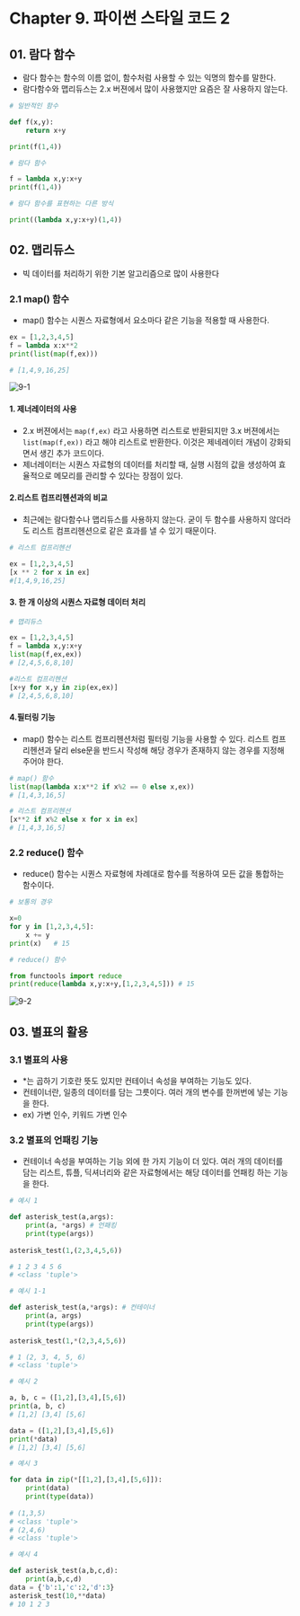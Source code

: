 # Chapter 9. 파이썬 스타일 코드 2



## 01. 람다 함수

* 람다 함수는 함수의 이름 없이, 함수처럼 사용할 수 있는 익명의 함수를 말한다.
* 람다함수와 맵리듀스는 2.x 버젼에서 많이 사용했지만 요즘은 잘 사용하지 않는다.

```python
# 일반적인 함수

def f(x,y):
    return x+y

print(f(1,4))

# 람다 함수

f = lambda x,y:x+y
print(f(1,4))

# 람다 함수를 표현하는 다른 방식

print((lambda x,y:x+y)(1,4))
```



## 02. 맵리듀스



* 빅 데이터를 처리하기 위한 기본 알고리즘으로 많이 사용한다



### 2.1 map() 함수

* map() 함수는 시퀀스 자료형에서 요소마다 같은 기능을 적용할 때 사용한다.

```python
ex = [1,2,3,4,5]
f = lambda x:x**2
print(list(map(f,ex)))

# [1,4,9,16,25]
```

![9-1](C:\Users\여름\TIL\Python\image\9-1.png)



#### 1. 제너레이터의 사용

* 2.x 버젼에서는 `map(f,ex)` 라고 사용하면 리스트로 반환되지만 3.x 버젼에서는 `list(map(f,ex))` 라고 해야 리스트로 반환한다. 이것은 제네레이터 개념이 강화되면서 생긴 추가 코드이다.
* 제너레이터는 시퀀스 자료형의 데이터를 처리할 때, 실행 시점의 값을 생성하여 효율적으로 메모리를 관리할 수 있다는 장점이 있다.



#### 2.리스트 컴프리헨션과의 비교

* 최근에는 람다함수나 맵리듀스를 사용하지 않는다. 굳이 두 함수를 사용하지 않더라도 리스트 컴프리헨션으로 같은 효과를 낼 수 있기 때문이다.

```python
# 리스트 컴프리헨션

ex = [1,2,3,4,5]
[x ** 2 for x in ex]
#[1,4,9,16,25]
```



#### 3. 한 개 이상의 시퀀스 자료형 데이터 처리

```python
# 맵리듀스

ex = [1,2,3,4,5]
f = lambda x,y:x+y
list(map(f,ex,ex))
# [2,4,5,6,8,10]

#리스트 컴프리헨션
[x+y for x,y in zip(ex,ex)]
# [2,4,5,6,8,10]
```



#### 4.필터링 기능

* map() 함수는 리스트 컴프리헨션처럼 필터링 기능을 사용할 수 있다. 리스트 컴프리헨션과 달리 else문을 반드시 작성해 해당 경우가 존재하지 않는 경우를 지정해 주어야 한다.

```python
# map() 함수
list(map(lambda x:x**2 if x%2 == 0 else x,ex)) 
# [1,4,3,16,5]

# 리스트 컴프리헨션
[x**2 if x%2 else x for x in ex]
# [1,4,3,16,5]
```



### 2.2 reduce() 함수

* reduce() 함수는 시퀀스 자료형에 차례대로 함수를 적용하여 모든 값을 통합하는 함수이다.

```python
# 보통의 경우

x=0
for y in [1,2,3,4,5]:
    x += y
print(x)   # 15

# reduce() 함수

from functools import reduce
print(reduce(lambda x,y:x+y,[1,2,3,4,5])) # 15
```

![9-2](C:\Users\여름\TIL\Python\image\9-2.png)



## 03. 별표의 활용



### 3.1 별표의 사용

* *는 곱하기 기호란 뜻도 있지만 컨테이너 속성을 부여하는 기능도 있다.
* 컨테이너란, 일종의 데이터를 담는 그릇이다. 여러 개의 변수를 한꺼번에 넣는 기능을 한다.
* ex) 가변 인수, 키워드 가변 인수



### 3.2 별표의 언패킹 기능

* 컨테이너 속성을 부여하는 기능 외에 한 가지 기능이 더 있다. 여러 개의 데이터를 담는 리스트, 튜플, 딕셔너리와 같은 자료형에서는 해당 데이터를 언패킹 하는 기능을 한다.

```python
# 예시 1

def asterisk_test(a,args):
    print(a, *args) # 언패킹
    print(type(args))
    
asterisk_test(1,(2,3,4,5,6))

# 1 2 3 4 5 6
# <class 'tuple'>

# 예시 1-1

def asterisk_test(a,*args): # 컨테이너
    print(a, args)
    print(type(args))
    
asterisk_test(1,*(2,3,4,5,6))

# 1 (2, 3, 4, 5, 6)
# <class 'tuple'>
```

```python
# 예시 2

a, b, c = ([1,2],[3,4],[5,6])
print(a, b, c)
# [1,2] [3,4] [5,6]

data = ([1,2],[3,4],[5,6])
print(*data)
# [1,2] [3,4] [5,6]
```

```python
# 예시 3

for data in zip(*[[1,2],[3,4],[5,6]]):
    print(data)
    print(type(data))
    
# (1,3,5)
# <class 'tuple'>
# (2,4,6)
# <class 'tuple'>
```

```python
# 예시 4

def asterisk_test(a,b,c,d):
    print(a,b,c,d)
data = {'b':1,'c':2,'d':3}
asterisk_test(10,**data)
# 10 1 2 3
```


